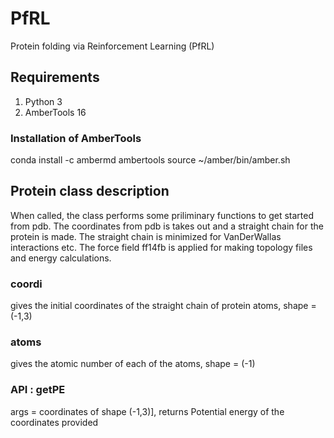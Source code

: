 # PfRL

Protein folding via Reinforcement Learning (PfRL)

## Requirements

1. Python 3
2. AmberTools 16

### Installation of AmberTools

conda install -c ambermd ambertools
source ~/amber/bin/amber.sh


## Protein class description

When called, the class performs some priliminary functions to get started from pdb. The coordinates from pdb is takes out and a straight chain for the protein is made. The straight chain is minimized for VanDerWallas interactions etc. The force field ff14fb is applied for making topology files and energy calculations.

### coordi

gives the initial coordinates of the straight chain of protein atoms,
shape = (-1,3)

### atoms

gives the atomic number of each of the atoms,
shape = (-1)

### API : getPE

args = coordinates of shape (-1,3)],
returns Potential energy of the coordinates provided
